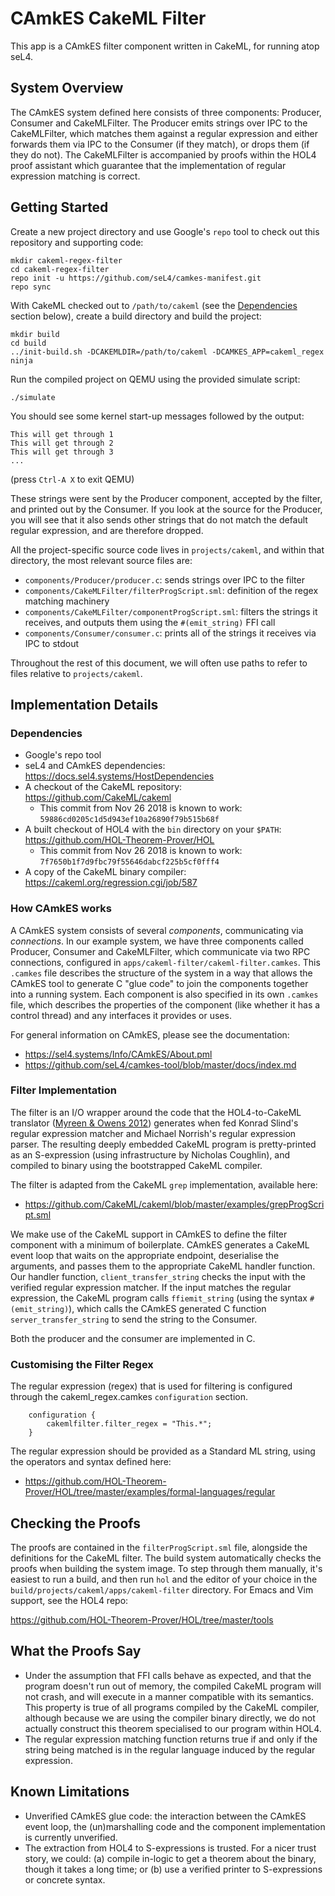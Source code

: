 <!--
     Copyright 2020, Data61, CSIRO (ABN 41 687 119 230)

     SPDX-License-Identifier: BSD-2-Clause
-->

# CAmkES CakeML Filter

This app is a CAmkES filter component written in CakeML, for running atop seL4.

## System Overview

The CAmkES system defined here consists of three components: Producer, Consumer and CakeMLFilter. The Producer emits strings over IPC to the CakeMLFilter, which matches them against a regular expression and either forwards them via IPC to the Consumer (if they match), or drops them (if they do not). The CakeMLFilter is accompanied by proofs within the HOL4 proof assistant which guarantee that the implementation of regular expression matching is correct.

## Getting Started

Create a new project directory and use Google's `repo` tool to check out this
repository and supporting code:

```
mkdir cakeml-regex-filter
cd cakeml-regex-filter
repo init -u https://github.com/seL4/camkes-manifest.git
repo sync
```

With CakeML checked out to `/path/to/cakeml` (see the [Dependencies](#Dependencies) section below), create a build directory and build the project:

```
mkdir build
cd build
../init-build.sh -DCAKEMLDIR=/path/to/cakeml -DCAMKES_APP=cakeml_regex
ninja
```

Run the compiled project on QEMU using the provided simulate script:

```
./simulate
```

You should see some kernel start-up messages followed by the output:

```
This will get through 1
This will get through 2
This will get through 3
...
```

(press `Ctrl-A X` to exit QEMU)

These strings were sent by the Producer component, accepted by the filter, and printed out by the Consumer. If you look at the source for the Producer, you will see that it also sends other strings that do not match the default regular expression, and are therefore dropped.

All the project-specific source code lives in `projects/cakeml`, and within that directory, the most relevant source files are:

* `components/Producer/producer.c`: sends strings over IPC to the filter
* `components/CakeMLFilter/filterProgScript.sml`: definition of the regex matching machinery
* `components/CakeMLFilter/componentProgScript.sml`: filters the strings it receives, and outputs them using the `#(emit_string)` FFI call
* `components/Consumer/consumer.c`: prints all of the strings it receives via IPC to stdout

Throughout the rest of this document, we will often use paths to refer to files relative to `projects/cakeml`.

## Implementation Details

### Dependencies

* Google's repo tool
* seL4 and CAmkES dependencies: https://docs.sel4.systems/HostDependencies
* A checkout of the CakeML repository: https://github.com/CakeML/cakeml
    + This commit from Nov 26 2018 is known to work: `59886cd0205c1d5d943ef10a26890f79b515b68f`
* A built checkout of HOL4 with the `bin` directory on your `$PATH`: https://github.com/HOL-Theorem-Prover/HOL
    + This commit from Nov 26 2018 is known to work: `7f7650b1f7d9fbc79f55646dabcf225b5cf0fff4`
* A copy of the CakeML binary compiler: https://cakeml.org/regression.cgi/job/587

### How CAmkES works

A CAmkES system consists of several _components_, communicating via
_connections_. In our example system, we have three components called Producer, Consumer and CakeMLFilter, which communicate via two RPC connections, configured in `apps/cakeml-filter/cakeml-filter.camkes`. This `.camkes` file describes the structure of the system in a way that allows the CAmkES tool to generate C "glue code" to join the components together into a running system. Each component is also specified in its own `.camkes` file, which describes the properties of the component (like whether it has a control thread) and any interfaces it provides or uses.

For general information on CAmkES, please see the documentation:

* https://sel4.systems/Info/CAmkES/About.pml
* https://github.com/seL4/camkes-tool/blob/master/docs/index.md

### Filter Implementation

The filter is an I/O wrapper around the code that the HOL4-to-CakeML translator ([Myreen & Owens 2012][myreen-owens-2012]) generates when fed Konrad Slind's regular expression matcher and Michael Norrish's regular expression parser. The resulting deeply embedded CakeML program is pretty-printed as an S-expression (using infrastructure by Nicholas Coughlin), and compiled to binary using the bootstrapped CakeML compiler.

The filter is adapted from the CakeML `grep` implementation, available here:

* https://github.com/CakeML/cakeml/blob/master/examples/grepProgScript.sml

We make use of the CakeML support in CAmkES to define the filter component with a minimum of boilerplate. CAmkES generates a CakeML event loop that waits on the appropriate endpoint, deserialise the arguments, and passes them to the appropriate CakeML handler function. Our handler function, `client_transfer_string` checks the input with the verified regular expression matcher. If the input matches the regular expression, the CakeML program calls `ffiemit_string` (using the syntax `#(emit_string)`), which calls the CAmkES generated C function `server_transfer_string` to send the string to the Consumer.

Both the producer and the consumer are implemented in C.

### Customising the Filter Regex

The regular expression (regex) that is used for filtering is configured through the cakeml_regex.camkes `configuration` section.

```
    configuration {
        cakemlfilter.filter_regex = "This.*";
    }
```

The regular expression should be provided as a Standard ML string, using the operators and syntax defined here:

* https://github.com/HOL-Theorem-Prover/HOL/tree/master/examples/formal-languages/regular

## Checking the Proofs

The proofs are contained in the `filterProgScript.sml` file, alongside the definitions for the CakeML filter. The build system automatically checks the proofs when building the system image. To step through them manually, it's easiest to run a build, and then run `hol` and the editor of your choice in the `build/projects/cakeml/apps/cakeml-filter` directory. For Emacs and Vim support, see the HOL4 repo:

https://github.com/HOL-Theorem-Prover/HOL/tree/master/tools

## What the Proofs Say

* Under the assumption that FFI calls behave as expected, and that the program doesn't run out of memory, the compiled CakeML program will not crash, and will execute in a manner compatible with its semantics. This property is true of all programs compiled by the CakeML compiler, although because we are using the compiler binary directly, we do not actually construct this theorem specialised to our program within HOL4.
* The regular expression matching function returns true if and only if the string being matched is in the regular language induced by the regular expression.

## Known Limitations

* Unverified CAmkES glue code: the interaction between the CAmkES event loop, the (un)marshalling code and the component implementation is currently unverified.
* The extraction from HOL4 to S-expressions is trusted. For a nicer trust story, we could: (a) compile in-logic to get a theorem about the binary, though it takes a long time; or (b) use a verified printer to S-expressions or concrete syntax.

[myreen-owens-2012]: http://www.cl.cam.ac.uk/~mom22/miniml/hol2miniml.pdf
